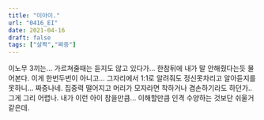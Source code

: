 ```yaml
---
title: "이아이."
url: "0416_EI"
date: 2021-04-16
draft: false
tags: ["살짝","짜증"]
---
```

이노무 3끼는... 가르쳐줄때는 듣지도 않고 있다가... 한참뒤에 내가 말 안해줬다는듯 물어본다. 이게 한번두번이 아니고... 그자리에서 1:1로 알려줘도 정신못차리고 알아듣지를 못하니... 짜증나네. 집중력 떨어지고 머리가 모자라면 착하거나 겸손하기라도 하던가.. 그게 그리 어렵나. 내가 이런 아이 참을만큼... 이해할만큼 인격 수양하는 것보단 쉬울거 같은데.
